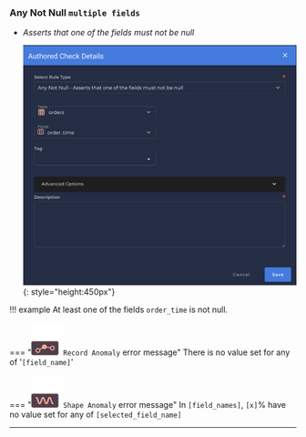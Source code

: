 
### Any Not Null <spam id='multiple-fields'>`multiple fields`</spam>
*  *Asserts that one of the fields must not be null*

    ![Screenshot](../assets/checks/rule-types/any-not-null-check.png){: style="height:450px"}

!!! example
    At least one of the fields `order_time` is not null.

=== "![Screenshot](../assets/checks/rule-types/icons/icon-record-anomaly-dark.svg)`Record Anomaly` error message"
    There is no value set for any of '`[field_name]`'

=== "![Screenshot](../assets/checks/rule-types/icons/icon-shape-anomaly-dark.svg)`Shape Anomaly` error message"
    In `[field_names]`, `[x]`% have no value set for any of `[selected_field_name]`

--- 